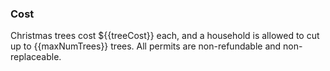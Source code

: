 [comment]: <> (This section appears under the cutting dates)

### Cost
Christmas trees cost ${{treeCost}} each, and a household is allowed to cut
up to {{maxNumTrees}} trees.  All permits are non-refundable and non-replaceable.
